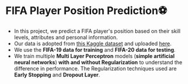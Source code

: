 # FIFA Player Position Prediction⚽️
- In this project, we predict a FIFA player's position based on their skill levels, attributes and personal information. 
- Our data is adopted from [this Kaggle dataset](https://www.kaggle.com/stefanoleone992/fifa-20-complete-player-dataset) and uploaded [here](https://github.com/samyak24jain/fifa-player-position-prediction/tree/main/fifadataset). 
- We use the **FIFA-19 data for training** and **FIFA-20 data for testing**. 
- We train multiple **Multi Layer Perceptron** models (**simple artificial neural networks**) **with and without Regularization** to understand the difference in performance. The Regularization techniques used are **Early Stopping** and **Dropout Layer**.

